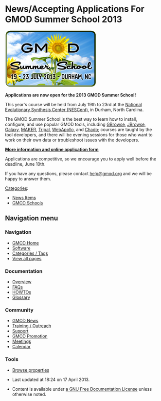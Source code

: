 



<span id="top"></span>




# <span dir="auto">News/Accepting Applications For GMOD Summer School 2013</span>











[<img
src="https://raw.githubusercontent.com/GMOD/gmod.github.io/main/mediawiki/images/thumb/f/fc/2013-summer-school.png/300px-2013-summer-school.png"
srcset="https://raw.githubusercontent.com/GMOD/gmod.github.io/main/mediawiki/images/thumb/f/fc/2013-summer-school.png/450px-2013-summer-school.png 1.5x, https://raw.githubusercontent.com/GMOD/gmod.github.io/main/mediawiki/images/thumb/f/fc/2013-summer-school.png/600px-2013-summer-school.png 2x"
width="300" height="186" alt="2013-summer-school.png" />](../2013_GMOD_Summer_School "2013 GMOD Summer School")



**Applications are now open for the 2013 GMOD Summer School!**

This year's course will be held from July 19th to 23rd at the
<a href="http://nescent.org" class="external text"
rel="nofollow">National Evolutionary Synthesis Center (NESCent)</a>, in
Durham, North Carolina.

The GMOD Summer School is the best way to learn how to install,
configure, and use popular GMOD tools, including
[GBrowse](../GBrowse.1 "GBrowse"), [JBrowse](../JBrowse.1 "JBrowse"),
[Galaxy](../Galaxy.1 "Galaxy"), [MAKER](../MAKER.1 "MAKER"),
[Tripal](../Tripal.1 "Tripal"), [WebApollo](../WebApollo.1 "WebApollo"),
and <a href="../Chado" class="mw-redirect" title="Chado">Chado</a>;
courses are taught by the tool developers, and there will be evening
sessions for those who want to work on their own data or troubleshoot
issues with the developers.

  
**[More information and online application
form](../2013_GMOD_Summer_School "2013 GMOD Summer School")**

  
Applications are competitive, so we encourage you to apply well before
the deadline, June 10th.

If you have any questions, please contact
<a href="mailto:help@gmod.org" class="external text"
rel="nofollow">help@gmod.org</a> and we will be happy to answer them.




[Categories](../Special%3ACategories "Special%3ACategories"):

- [News Items](../Category%3ANews_Items "Category%3ANews Items")
- [GMOD Schools](../Category%3AGMOD_Schools "Category%3AGMOD Schools")







## Navigation menu







<a href="../Main_Page"
style="background-image: url(../../images/GMOD-cogs.png);"
title="Visit the main page"></a>


### Navigation



- <span id="n-GMOD-Home">[GMOD Home](../Main_Page)</span>
- <span id="n-Software">[Software](../GMOD_Components)</span>
- <span id="n-Categories-.2F-Tags">[Categories /
  Tags](../Categories)</span>
- <span id="n-View-all-pages">[View all
  pages](../Special:AllPages)</span>




### Documentation



- <span id="n-Overview">[Overview](../Overview)</span>
- <span id="n-FAQs">[FAQs](../Category%3AFAQ)</span>
- <span id="n-HOWTOs">[HOWTOs](../Category%3AHOWTO)</span>
- <span id="n-Glossary">[Glossary](../Glossary)</span>




### Community



- <span id="n-GMOD-News">[GMOD News](../GMOD_News)</span>
- <span id="n-Training-.2F-Outreach">[Training /
  Outreach](../Training_and_Outreach)</span>
- <span id="n-Support">[Support](../Support)</span>
- <span id="n-GMOD-Promotion">[GMOD Promotion](../GMOD_Promotion)</span>
- <span id="n-Meetings">[Meetings](../Meetings)</span>
- <span id="n-Calendar">[Calendar](../Calendar)</span>




### Tools

- <span id="t-smwbrowselink"><a
  href="../Special%253ABrowse/News-2FAccepting_Applications_For_GMOD_Summer_School_2013"
  rel="smw-browse">Browse properties</a></span>



- <span id="footer-info-lastmod">Last updated at 18:24 on 17 April
  2013.</span>
<!-- - <span id="footer-info-viewcount">13,344 page views.</span> -->
- <span id="footer-info-copyright">Content is available under
  <a href="http://www.gnu.org/licenses/fdl-1.3.html" class="external"
  rel="nofollow">a GNU Free Documentation License</a> unless otherwise
  noted.</span>

<!-- -->



<!-- -->





